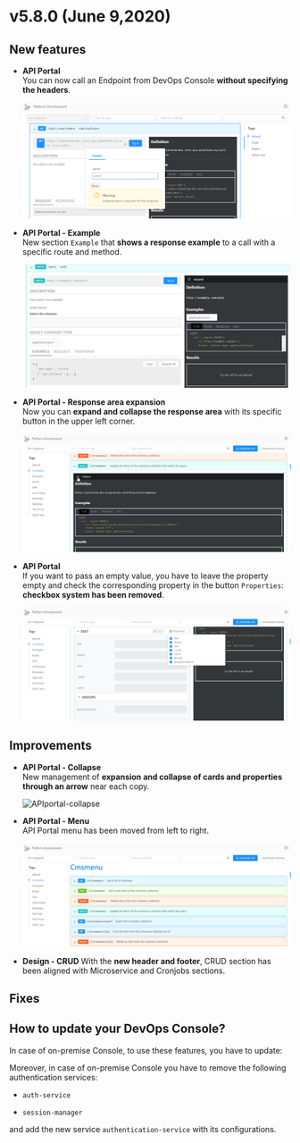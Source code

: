# v5.8.0 (June 9,2020)

## New features

* **API Portal**        
    You can now call an Endpoint from DevOps Console **without specifying the headers**.

    ![API-portal-header](img/API-portal-header.png)

* **API Portal - Example**        
    New section `Example` that **shows a response example** to a call with a specific route and method.

    ![APIportal-example](img/APIportal-example.png)

* **API Portal - Response area expansion**       
    Now you can **expand and collapse the response area** with its specific button in the upper left corner. 

    ![APIportal-response-area](img/APIportal-response-area.png)

* **API Portal**        
    If you want to pass an empty value, you have to leave the property empty and check the corresponding property in the button `Properties`: **checkbox system has been removed**.

    ![APIportal-checkbox](img/APIportal-checkbox.png)

## Improvements

* **API Portal - Collapse**        
    New management of **expansion and collapse of cards and properties through an arrow** near each copy.

    ![APIportal-collapse]()

* **API Portal - Menu**        
    API Portal menu has been moved from left to right.

    ![APIportal-menu](img/APIportal-menu.png)

* **Design - CRUD**
    With the **new header and footer**, CRUD section has been aligned with Microservice and Cronjobs sections.

## Fixes

    
## How to update your DevOps Console?

In case of on-premise Console, to use these features, you have to update:


Moreover, in case of on-premise Console you have to remove the following authentication services:

* `auth-service`

* `session-manager`

and add the new service `authentication-service` with its configurations.
